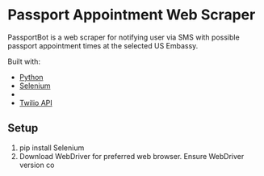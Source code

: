 # Passport Appointment Web Scraper

PassportBot is a web scraper for notifying user via SMS with possible passport appointment times at the selected US Embassy.

Built with:
* [Python](https://www.python.org/downloads/ "Python")
* [Selenium](https://pypi.org/project/selenium/ "Selenium")
* [](https://www.selenium.dev/documentation/webdriver/getting_started/install_drivers/ "Browser Drivers")
* [Twilio API](https://www.twilio.com/ "Twilio API")

## Setup

1. pip install Selenium
2. Download WebDriver for preferred web browser. Ensure WebDriver version co